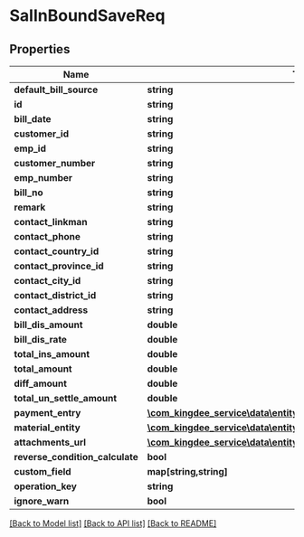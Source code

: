 # SalInBoundSaveReq

## Properties
Name | Type | Description | Notes
------------ | ------------- | ------------- | -------------
**default_bill_source** | **string** |  | [optional] 
**id** | **string** |  | [optional] 
**bill_date** | **string** |  | [optional] 
**customer_id** | **string** |  | [optional] 
**emp_id** | **string** |  | [optional] 
**customer_number** | **string** |  | [optional] 
**emp_number** | **string** |  | [optional] 
**bill_no** | **string** |  | [optional] 
**remark** | **string** |  | [optional] 
**contact_linkman** | **string** |  | [optional] 
**contact_phone** | **string** |  | [optional] 
**contact_country_id** | **string** |  | [optional] 
**contact_province_id** | **string** |  | [optional] 
**contact_city_id** | **string** |  | [optional] 
**contact_district_id** | **string** |  | [optional] 
**contact_address** | **string** |  | [optional] 
**bill_dis_amount** | **double** |  | [optional] 
**bill_dis_rate** | **double** |  | [optional] 
**total_ins_amount** | **double** |  | [optional] 
**total_amount** | **double** |  | [optional] 
**diff_amount** | **double** |  | [optional] 
**total_un_settle_amount** | **double** |  | [optional] 
**payment_entry** | [**\com_kingdee_service\data\entity\SalInBoundSaveReqPaymentEntry[]**](SalInBoundSaveReqPaymentEntry.md) |  | [optional] 
**material_entity** | [**\com_kingdee_service\data\entity\SalInBoundSaveReqMaterialEntity[]**](SalInBoundSaveReqMaterialEntity.md) |  | [optional] 
**attachments_url** | [**\com_kingdee_service\data\entity\SalInBoundSaveReqAttachments[]**](SalInBoundSaveReqAttachments.md) |  | [optional] 
**reverse_condition_calculate** | **bool** |  | [optional] 
**custom_field** | **map[string,string]** |  | [optional] 
**operation_key** | **string** |  | [optional] 
**ignore_warn** | **bool** |  | [optional] 

[[Back to Model list]](../README.md#documentation-for-models) [[Back to API list]](../README.md#documentation-for-api-endpoints) [[Back to README]](../README.md)


